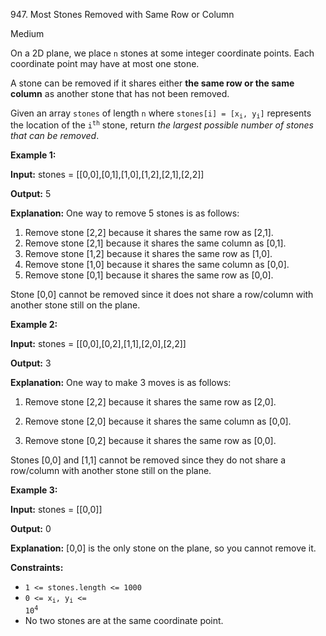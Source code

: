 947\. Most Stones Removed with Same Row or Column

Medium

On a 2D plane, we place `n` stones at some integer coordinate points. Each coordinate point may have at most one stone.

A stone can be removed if it shares either **the same row or the same column** as another stone that has not been removed.

Given an array `stones` of length `n` where <code>stones[i] = [x<sub>i</sub>, y<sub>i</sub>]</code> represents the location of the <code>i<sup>th</sup></code> stone, return _the largest possible number of stones that can be removed_.

**Example 1:**

**Input:** stones = [[0,0],[0,1],[1,0],[1,2],[2,1],[2,2]]

**Output:** 5

**Explanation:** One way to remove 5 stones is as follows:

1. Remove stone [2,2] because it shares the same row as [2,1].
2. Remove stone [2,1] because it shares the same column as [0,1].
3. Remove stone [1,2] because it shares the same row as [1,0].
4. Remove stone [1,0] because it shares the same column as [0,0].
5. Remove stone [0,1] because it shares the same row as [0,0].

Stone [0,0] cannot be removed since it does not share a row/column with another stone still on the plane.

**Example 2:**

**Input:** stones = [[0,0],[0,2],[1,1],[2,0],[2,2]]

**Output:** 3

**Explanation:** One way to make 3 moves is as follows:

1. Remove stone [2,2] because it shares the same row as [2,0].

2. Remove stone [2,0] because it shares the same column as [0,0].

3. Remove stone [0,2] because it shares the same row as [0,0].

Stones [0,0] and [1,1] cannot be removed since they do not share a row/column with another stone still on the plane.

**Example 3:**

**Input:** stones = [[0,0]]

**Output:** 0

**Explanation:** [0,0] is the only stone on the plane, so you cannot remove it.

**Constraints:**

*   `1 <= stones.length <= 1000`
*   <code>0 <= x<sub>i</sub>, y<sub>i</sub> <= 10<sup>4</sup></code>
*   No two stones are at the same coordinate point.